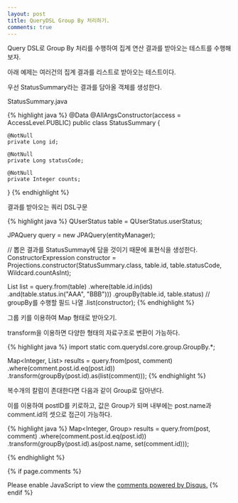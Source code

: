 ```yaml
---
layout: post
title: QueryDSL Group By 처리하기. 
comments: true
---
```


Query DSL로 Group By 처리를 수행하여 집계 연산 결과를 받아오는 테스트를 수행해보자. 

아래 예제는 여러건의 집계 결과를 리스트로 받아오는 테스트이다. 

우선 StatusSummary라는 결과를 담아올 객체를 생성한다. 

StatusSummary.java

{% highlight java %}
@Data
@AllArgsConstructor(access = AccessLevel.PUBLIC)
public class StatusSummary {

    @NotNull
    private Long id;

    @NotNull
    private Long statusCode;

    @NotNull
    private Integer counts;
}
{% endhighlight %}

결과를 받아오는 쿼리 DSL구문 

{% highlight java %}
QUserStatus table = QUserStatus.userStatus;

JPAQuery query = new JPAQuery(entityManager);

// 뽑은 결과를 StatusSummay에 담을 것이기 때문에 표현식을 생성한다. 
ConstructorExpression<StatusSummary> constructor = Projections.constructor(StatusSummary.class, table.id, table.statusCode, Wildcard.countAsInt);

List<CSReturnStatusSummary> list = query.from(table)
        .where(table.id.in(ids)
            .and(table.status.in("AAA", "BBB")))
        .groupBy(table.id, table.status)  // groupBy를 수행할 필드 나열
        .list(constructor);
{% endhighlight %}

그룹 키를 이용하여 Map 형태로 받아오기. 

transform을 이용하면 다양한 형태의 자료구조로 변환이 가능하다. 

{% highlight java %}
import static com.querydsl.core.group.GroupBy.*;

Map<Integer, List<Comment>> results = query.from(post, comment)
    .where(comment.post.id.eq(post.id))
    .transform(groupBy(post.id).as(list(comment)));
{% endhighlight %}

복수개의 칼럼이 존대한다면 다음과 같이 Group로 담아낸다. 

이를 이용하여 postID를 키로하고, 값은 Group가 되며 내부에는 post.name과 comment.id의 셋으로 접근이 가능하다. 

{% highlight java %}
Map<Integer, Group> results = query.from(post, comment)
    .where(comment.post.id.eq(post.id))
    .transform(groupBy(post.id).as(post.name, set(comment.id)));

{% endhighlight %}

{% if page.comments %}
<div id="disqus_thread"></div>
<script>
   /**
     *  RECOMMENDED CONFIGURATION VARIABLES: EDIT AND UNCOMMENT THE SECTION BELOW TO INSERT DYNAMIC VALUES FROM YOUR PLATFORM OR CMS.
     *  LEARN WHY DEFINING THESE VARIABLES IS IMPORTANT: https://disqus.com/admin/universalcode/#configuration-variables
     */
    /*
    var disqus_config = function () {
        this.page.url = PAGE_URL;  // Replace PAGE_URL with your page's canonical URL variable
        this.page.identifier = PAGE_IDENTIFIER; // Replace PAGE_IDENTIFIER with your page's unique identifier variable
    };
    */
    (function() {  // DON'T EDIT BELOW THIS LINE
        var d = document;
        s = d.createElement('script'); 
        s.src = '//https-unclebae-github-io.disqus.com/embed.js';
        
        s.setAttribute('data-timestamp', +new Date());
        (d.head || d.body).appendChild(s);
    })();
</script>
<noscript>Please enable JavaScript to view the <a href="https://disqus.com/?ref_noscript" rel="nofollow">comments powered by Disqus.</a></noscript>
{% endif %}

